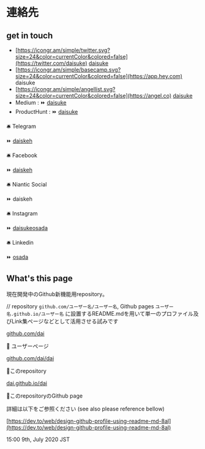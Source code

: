 # 連絡先

## get in touch

- [https://icongr.am/simple/twitter.svg?size=24&color=currentColor&colored=false](https://twitter.com/daisuke) [daisuke](https://twitter.com/daisuke)
- [https://icongr.am/simple/basecamp.svg?size=24&color=currentColor&colored=false](https://app.hey.com) daisuke
- [https://icongr.am/simple/angellist.svg?size=24&color=currentColor&colored=false](https://angel.co) [daisuke](https://angel.co/p/daisuke)
- Medium
:   ⏩ [daisuke](https://medium.com/@daisuke)
- ProductHunt
:   ⏩ [daisuke](https://producthunt.com/@daisuke)

🛎 Telegram

   ⏩ [daiskeh](https://t.me/daiskeh)

🛎 Facebook

   ⏩ [daiskeh](https://facebook.com/daiskeh)

🛎 Niantic Social

   ⏩ daiskeh

🛎 Instagram

   ⏩ [daisukeosada](https://instagram.com/daisukeosada)

🛎 Linkedin

   ⏩ [osada](https://linkedin.com/in/osada)

## What's this page

現在開発中のGithub新機能用repository。

// repository `github.com/ユーザー名/ユーザー名`, Github pages `ユーザー名.github.io/ユーザー名` に設置するREADME.mdを用いて単一のプロファイル及びLink集ページなどとして活用させる試みです

[github.com/dai](https://github.com/dai)

   :arrow_up_small: ユーザーページ

[github.com/dai/dai](https://github.com/dai/dai)

   :arrow_up_small:このrepository

[dai.github.io/dai](https://dai.github.io/dai)

   :arrow_up_small:このrepositoryのGithub page

詳細は以下をご参照ください (see also please reference bellow)

[https://dev.to/web/design-github-profile-using-readme-md-8al](https://dev.to/web/design-github-profile-using-readme-md-8al)

15:00 9th, July 2020 JST
